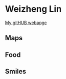 # Weizheng Lin

[My gitHUB webapge](https://github.com/Weizheng-Lin)

## Maps



## Food



## Smiles




